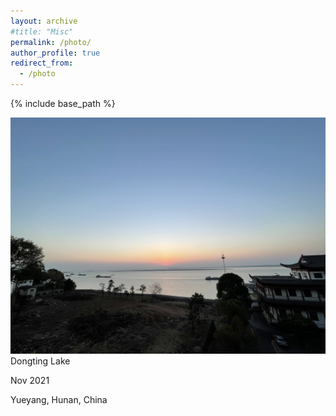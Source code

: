 ```yaml
---
layout: archive
#title: "Misc"
permalink: /photo/
author_profile: true
redirect_from:
  - /photo
---
```


{% include base_path %}
<div class="image-container"> <img src="../images/DongtingLake.jpg" /><div class="image-caption"><h1_hover>Dongting Lake</h1_hover><p>Nov 2021</p><p>Yueyang, Hunan, China</p></div></div>
